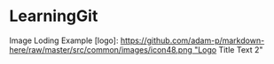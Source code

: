# LearningGit

Image Loding Example 
[logo]: https://github.com/adam-p/markdown-here/raw/master/src/common/images/icon48.png "Logo Title Text 2" 
